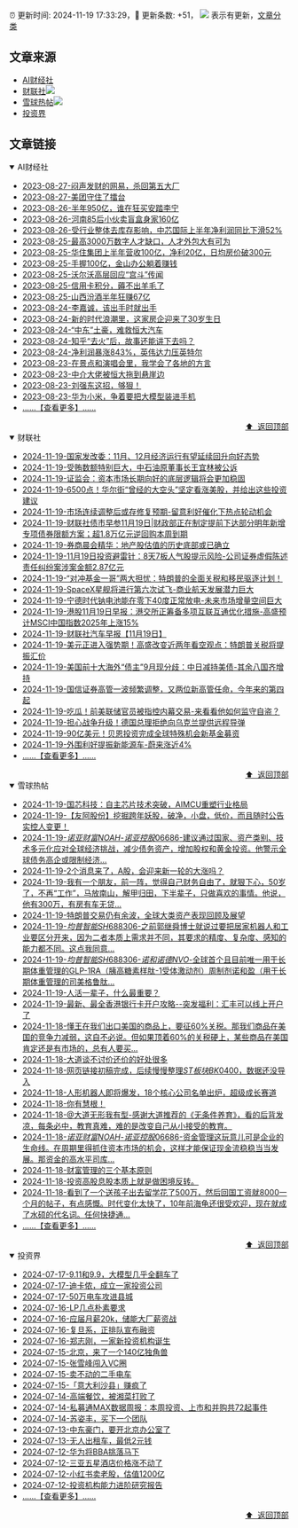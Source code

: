 ##

:alarm_clock: 更新时间: 2024-11-19 17:33:29，:rocket: 更新条数: +51， ![](/assets/dot.png) 表示有更新，[文章分类](/TAGS.md)

## 文章来源

- [AI财经社](#ai财经社)  
- [财联社](#财联社)![](/assets/dot.png)   
- [雪球热帖](#雪球热帖)![](/assets/dot.png)   
- [投资界](#投资界)  

## 文章链接

<details open>
<summary id="ai财经社">
 AI财经社
</summary>


- [2023-08-27-闷声发财的网易，杀回第五大厂](https://www.aicaijing.com.cn/article/18610)  
- [2023-08-27-美团守住了擂台](https://www.aicaijing.com.cn/article/18611)  
- [2023-08-26-半年950亿，谁在狂买安踏李宁](https://www.aicaijing.com.cn/article/18607)  
- [2023-08-26-河南85后小伙卖盲盒身家160亿](https://www.aicaijing.com.cn/article/18608)  
- [2023-08-26-受行业整体去库存影响，中芯国际上半年净利润同比下滑52%](https://www.aicaijing.com.cn/article/18609)  
- [2023-08-25-最高3000万数字人才缺口，人才外包大有可为](https://www.aicaijing.com.cn/article/18601)  
- [2023-08-25-华住集团上半年营收100亿，净利20亿，日均房价破300元](https://www.aicaijing.com.cn/article/18602)  
- [2023-08-25-手握100亿，金山办公躺着赚钱](https://www.aicaijing.com.cn/article/18603)  
- [2023-08-25-沃尔沃高层回应“宫斗”传闻](https://www.aicaijing.com.cn/article/18604)  
- [2023-08-25-信用卡积分，薅不出羊毛了](https://www.aicaijing.com.cn/article/18605)  
- [2023-08-25-山西汾酒半年狂赚67亿](https://www.aicaijing.com.cn/article/18606)  
- [2023-08-24-李嘉诚，该出手时就出手](https://www.aicaijing.com.cn/article/18596)  
- [2023-08-24-新的时代浪潮里，这家房企迎来了30岁生日](https://www.aicaijing.com.cn/article/18597)  
- [2023-08-24-“中东”土豪，难救恒大汽车](https://www.aicaijing.com.cn/article/18598)  
- [2023-08-24-知乎“去火”后，故事还能讲下去吗？](https://www.aicaijing.com.cn/article/18599)  
- [2023-08-24-净利润暴涨843%，英伟达力压英特尔](https://www.aicaijing.com.cn/article/18600)  
- [2023-08-23-在景点和演唱会里，我学会了各地的方言](https://www.aicaijing.com.cn/article/18591)  
- [2023-08-23-中介大佬被恒大拖到悬崖边](https://www.aicaijing.com.cn/article/18592)  
- [2023-08-23-刘强东这招，够狠！](https://www.aicaijing.com.cn/article/18593)  
- [2023-08-23-华为小米，争着要把大模型装进手机](https://www.aicaijing.com.cn/article/18594)  
- [......【查看更多】......](/details/AI财经社.md)

<div align="right"><a href="#文章来源">⬆ &nbsp;返回顶部</a></div>
</details>

<details open>
<summary id="财联社">
 财联社
</summary>


- [2024-11-19-国家发改委：11月、12月经济运行有望延续回升向好态势](https://www.cls.cn/detail/1862661)  
- [2024-11-19-受贿数额特别巨大，中石油原董事长王宜林被公诉](https://www.cls.cn/detail/1862738)  
- [2024-11-19-证监会：资本市场长期向好的底层逻辑将会更加稳固](https://www.cls.cn/detail/1862728)  
- [2024-11-19-6500点！华尔街“曾经的大空头”坚定看涨美股，并给出这些投资建议](https://www.cls.cn/detail/1862644)  
- [2024-11-19-市场连续调整后或存修复预期-留意利好催化下热点轮动机会](https://www.cls.cn/detail/1862647)  
- [2024-11-19-财联社债市早参11月19日|财政部正在制定提前下达部分明年新增专项债券限额方案；超1.8万亿元逆回购本周到期](https://www.cls.cn/detail/1862607)  
- [2024-11-19-券商晨会精华：地产股估值的历史底部或已确立](https://www.cls.cn/detail/1862583)  
- [2024-11-19-11月19日投资避雷针：8天7板人气股提示风险-公司证券虚假陈述责任纠纷案涉案金额2.87亿元](https://www.cls.cn/detail/1862591)  
- [2024-11-19-“对冲基金一哥”两大担忧：特朗普的全面关税和移民驱逐计划！](https://www.cls.cn/detail/1862586)  
- [2024-11-19-SpaceX星舰将进行第六次试飞-商业航天发展潜力巨大](https://www.cls.cn/detail/1862560)  
- [2024-11-19-宁德时代钠电池能在零下40度正常放电-未来市场增量空间巨大](https://www.cls.cn/detail/1862564)  
- [2024-11-19-港股11月19日早报：港交所正筹备多项互联互通优化措施-高盛预计MSCI中国指数2025年上涨15%](https://www.cls.cn/detail/1862566)  
- [2024-11-19-财联社汽车早报【11月19日】](https://www.cls.cn/detail/1862604)  
- [2024-11-19-美元正进入强势期！高盛改变近两年看空观点：特朗普关税将提振汇价](https://www.cls.cn/detail/1862598)  
- [2024-11-19-美国前十大海外“债主”9月现分歧：中日减持美债-其余八国齐增持](https://www.cls.cn/detail/1862608)  
- [2024-11-19-国信证券高管一波频繁调整，又两位新高管任命，今年来的第四起](https://www.cls.cn/detail/1862656)  
- [2024-11-19-吃瓜！前美联储官员被指控内幕交易-来看看他如何监守自盗？](https://www.cls.cn/detail/1862684)  
- [2024-11-19-担心战争升级！德国总理拒绝向乌克兰提供远程导弹](https://www.cls.cn/detail/1862672)  
- [2024-11-19-90亿美元！贝恩投资完成全球特殊机会新基金募资](https://www.cls.cn/detail/1862736)  
- [2024-11-19-外围利好提振新能源车-蔚来涨近4%](https://www.cls.cn/detail/1862768)  
- [......【查看更多】......](/details/财联社.md)

<div align="right"><a href="#文章来源">⬆ &nbsp;返回顶部</a></div>
</details>

<details open>
<summary id="雪球热帖">
 雪球热帖
</summary>


- [2024-11-19-国芯科技：自主芯片技术突破，AIMCU重塑行业格局](https://xueqiu.com/8151841495/313402043)  
- [2024-11-19-【友阿股份】挖掘跨年妖股，破净，小盘，低价，而且随时公告实控人变更！](https://xueqiu.com/4046363970/313324589)  
- [2024-11-19-$诺亚财富NOAH$-$诺亚控股06686$-建议通过国家、资产类别、技术多元化应对全球经济挑战，减少债务资产，增加股权和黄金投资。他警示全球债务高企或限制经济...](https://xueqiu.com/1434290888/313350685)  
- [2024-11-19-2个消息来了，A股，会迎来新一轮的大涨吗？](https://xueqiu.com/5773569265/313337584)  
- [2024-11-19-我有一个朋友，前一阵，觉得自己财务自由了，就狠下心，50岁了，不再“工作”，马放南山，解甲归田，下半辈子，只做喜欢的事情。他说，他有300万，有房有车无贷...](https://xueqiu.com/2340719306/313314941)  
- [2024-11-19-特朗普交易仍有余波，全球大类资产表现回顾及展望](https://xueqiu.com/1528857605/313354962)  
- [2024-11-19-$均普智能SH688306$-之前郭继舜博士就说过要把居家机器人和工业要区分开来，因为二者本质上需求并不同，其要求的精度、复杂度、感知的能力都不同。这点我同意...](https://xueqiu.com/1631073517/313383238)  
- [2024-11-19-$均普智能SH688306$-$诺和诺德NVO$-全球首个且目前唯一用于长期体重管理的GLP-1RA（胰高糖素样肽-1受体激动剂）周制剂诺和盈（用于长期体重管理的司美格鲁肽...](https://xueqiu.com/6843343829/313429418)  
- [2024-11-19-人活一辈子，什么最重要？](https://xueqiu.com/2524803655/313323164)  
- [2024-11-19-最新、最全香港银行卡开户攻略--突发福利：汇丰可以线上开户了](https://xueqiu.com/8108653112/313443790)  
- [2024-11-18-懂王在我们出口美国的商品上，要征60%关税。那我们商品在美国的竞争力减弱，这自不必说。但如果顶着60%的关税硬上，某些商品在美国肯定还是有市场的，总有人要买...](https://xueqiu.com/9598793634/313285934)  
- [2024-11-18-大道谈不讨价还价的好处很多](https://xueqiu.com/3382488573/313219488)  
- [2024-11-18-网页链接初稿完成，后续慢慢整理$ST板块BK0400$，数据还没导入](https://xueqiu.com/2839060492/313241851)  
- [2024-11-18-人形机器人即将爆发，18个核心公司名单出炉，超级成长赛道](https://xueqiu.com/3721066380/313177863)  
- [2024-11-18-你有慧根！](https://xueqiu.com/1247347556/313204797)  
- [2024-11-18-@大道无形我有型-感谢大道推荐的《无条件养育》，看的后背发凉，每条必中，教育真难，难的是改变自己从小接受的教育。](https://xueqiu.com/1296898272/313196989)  
- [2024-11-18-$诺亚财富NOAH$-$诺亚控股06686$-资金管理这玩意儿可是企业的生命线。在周期里得抓住资本市场的机会，这样才能保证现金流稳稳当当发展。那资金的高水平司库...](https://xueqiu.com/7981677245/313155890)  
- [2024-11-18-财富管理的三个基本原则](https://xueqiu.com/9199209149/313206372)  
- [2024-11-18-投资高股息股本质上就是做困境反转。](https://xueqiu.com/2093337947/313139522)  
- [2024-11-18-看到了一个送孩子出去留学花了500万，然后回国工资就8000一个月的帖子，有点感慨。时代变化太快了，10年前海龟还很受欢迎，现在就成了水硕的代名词。任何快捷通...](https://xueqiu.com/6803553117/313177247)  
- [......【查看更多】......](/details/雪球热帖.md)

<div align="right"><a href="#文章来源">⬆ &nbsp;返回顶部</a></div>
</details>

<details open>
<summary id="投资界">
 投资界
</summary>


- [2024-07-17-9.11和9.9，大模型几乎全翻车了](https://posts.careerengine.us/p/6697778c44726b29bffa3a09)  
- [2024-07-17-迪卡侬，成立一家投资公司](https://posts.careerengine.us/p/6697778c44726b29bffa3a01)  
- [2024-07-17-50万电车攻进县城](https://posts.careerengine.us/p/6697779c831e1d29eea44253)  
- [2024-07-16-LP几点朴素要求](https://posts.careerengine.us/p/669636a8720ed522248054dc)  
- [2024-07-16-应届月薪20k，储能大厂薪资战](https://posts.careerengine.us/p/669636a8720ed522248054d4)  
- [2024-07-16-复旦系，正排队宣布融资](https://posts.careerengine.us/p/66963699cb38e136a496986c)  
- [2024-07-16-郑志刚，一家新投资机构诞生](https://posts.careerengine.us/p/66963699cb38e136a4969874)  
- [2024-07-15-北京，来了一个140亿独角兽](https://posts.careerengine.us/p/6694db59a0c3ac562b61f9af)  
- [2024-07-15-张雪峰闯入VC圈](https://posts.careerengine.us/p/6694db59a0c3ac562b61f9b7)  
- [2024-07-15-卖不动的二手电车](https://posts.careerengine.us/p/6694db6836b2f1565d9b541a)  
- [2024-07-15-「意大利沙县」赚疯了](https://posts.careerengine.us/p/6694db6836b2f1565d9b5422)  
- [2024-07-14-高端餐饮，被湘菜打败了](https://posts.careerengine.us/p/6693862333c6e710d0bf9dc4)  
- [2024-07-14-私募通MAX数据周报：本周投资、上市和并购共72起事件](https://posts.careerengine.us/p/6693862333c6e710d0bf9dcc)  
- [2024-07-14-苏姿丰，买下一个团队](https://posts.careerengine.us/p/6693861481427510b2b9c123)  
- [2024-07-13-中东豪门，要开北京办公室了](https://posts.careerengine.us/p/66922794a876f80d113b51fe)  
- [2024-07-13-无人出租车，最低2元钱](https://posts.careerengine.us/p/669227b82202ae0dfac5d713)  
- [2024-07-12-华为将BBA挑落马下](https://posts.careerengine.us/p/6690a6c68082df14ead7eaac)  
- [2024-07-12-三亚五星酒店价格涨不动了](https://posts.careerengine.us/p/6690a6c68082df14ead7eaa4)  
- [2024-07-12-小红书卖老股，估值1200亿](https://posts.careerengine.us/p/6690a6b756b00014bcc00e8f)  
- [2024-07-12-投资机构能力进阶研究报告](https://posts.careerengine.us/p/6690a6b756b00014bcc00e87)  
- [......【查看更多】......](/details/投资界.md)

<div align="right"><a href="#文章来源">⬆ &nbsp;返回顶部</a></div>
</details>
